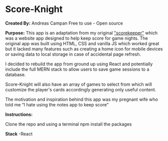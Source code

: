 # Score-Knight

**Created By:** Andreas Campan
Free to use - Open source

**Purpose:** 
This app is an adaptation from my original ["scorekeeper"](https://github.com/AndreasCampan/Score-Keeper) which was a website app designed to help keep score for game nights. The original app was built using HTML, CSS and vanilla JS which worked great but it lacked many features such as creating a home icon for mobile devices or saving data to local storage in case of accidental page refresh. 

I decided to rebuild the app from ground up using React and potentially include the full MERN stack to allow users to save game sessions to a database. 

Score-Knight will also have an array of games to select from which will customize the player's cards accordingly generating only useful content.

The motivation and inspiration behind this app was my pregnant wife who told me “I hate using the notes app to keep score”

**Instructions:**

Clone the repo and using a terminal npm install the packages

**Stack**
-React

